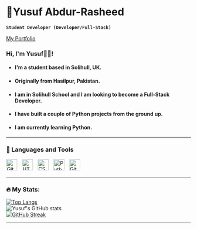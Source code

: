 # 🎒Yusuf Abdur-Rasheed 

**`Student Developer (Developer/Full-Stack)`**

[My Portfolio](https://yusufar.netlify.app/)

### Hi, I'm Yusuf👋🏼! 
- #### I'm a student based in Solihull, UK. 
- #### Originally from Hasilpur, Pakistan. 
- #### I am in Solihull School and I am looking to become a Full-Stack Developer.
- #### I have built a couple of Python projects from the ground up.
- #### I am currently learning Python.
[comment]: <> (how to write in yellow or any colour)
[comment]: <> (It doesn't render colour on github though)
[comment]: <> (<span style="color:yellow">some *blue* text</span>)

---

### 🧰 Languages and Tools



<img align="left" alt="Git" width="30px" style="padding-right:10px;" src="https://cdn.jsdelivr.net/gh/devicons/devicon/icons/git/git-original.svg" />

<img align="left" alt="HTML" width="30px" style="padding-right:10px;" src="https://cdn.jsdelivr.net/gh/devicons/devicon/icons/html5/html5-plain.svg" />
<img align="left" alt="CSS" width="30px" style="padding-right:10px;" src="https://cdn.jsdelivr.net/gh/devicons/devicon/icons/css3/css3-plain.svg" />

<img align="left" alt="Python" width="30px" style="padding-right:10px;" src="https://cdn.jsdelivr.net/gh/devicons/devicon/icons/python/python-plain.svg" />

<img align="left" alt="GitHub" width="30px" style="padding-right:10px;" src="https://cdn.jsdelivr.net/gh/devicons/devicon/icons/github/github-original.svg" />



<br>
<br>

---

### :fire: My Stats:

[![Top Langs](https://github-readme-stats.vercel.app/api/top-langs/?username=abduyus&layout=compact&theme=tokyonight)](https://github.com/anuraghazra/github-readme-stats)
<br>
![Yusuf's GitHub stats](https://github-readme-stats.vercel.app/api?username=abduyus&show_icons=true&theme=radical)
<br>
[![GitHub Streak](http://github-readme-streak-stats.herokuapp.com?user=abduyus&theme=sunset-gradient&hide_border=true&date_format=j%20M%5B%20Y%5D)](https://git.io/streak-stats)

---

